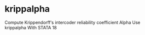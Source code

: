 # krippalpha
Compute Krippendorff‘s intercoder reliability coefficient Alpha Use krippalpha With STATA 18
